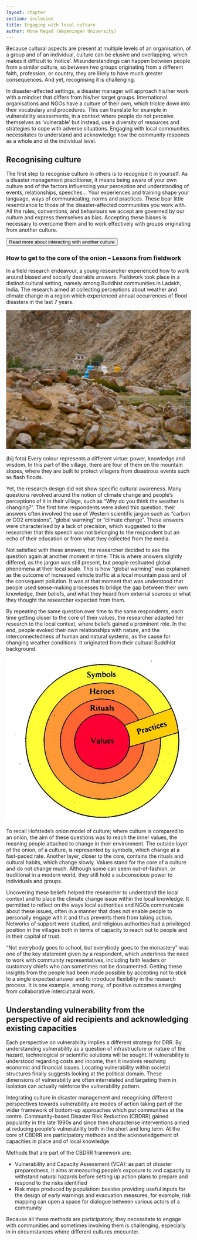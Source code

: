 ```yaml
---
layout: chapter
section: inclusion
title: Engaging with local culture
author: Mona Regad (Wageningen University)
---
```

Because cultural aspects are present at multiple levels of an organisation, of a group and of an individual, culture can be elusive and overlapping, which makes it difficult to ‘notice’. Misunderstandings can happen between people from a similar culture, so between two groups originating from a different faith, profession, or country, they are likely to have much greater consequences. And yet, recognising it is challenging. 

In disaster-affected settings, a disaster manager will approach his/her work with a mindset that differs from his/her target groups. International organisations and NGOs have a culture of their own, which trickle down into their vocabulary and procedures. This can translate for example in vulnerability assessments, in a context where people do not perceive themselves as ‘vulnerable’ but instead, use a diversity of resources and strategies to cope with adverse situations. Engaging with local communities necessitates to understand and acknowledge how the community responds as a whole and at the individual level.

## Recognising culture 

The first step to recognise culture in others is to recognise it in yourself. As a disaster management practitioner, it means being aware of your own culture and of the factors influencing your perception and understanding of events, relationships, speeches... Your experiences and training shape your language, ways of communicating, norms and practices. These bear little resemblance to those of the disaster-affected communities you work with. All the rules, conventions, and behaviours we accept are governed by our culture and express themselves as bias. Accepting these biases is necessary to overcome them and to work effectively with groups originating from another culture. 

<p class="btn-wrap">
  <button class="btn btn-default btn-collapse" type="button" data-toggle="collapse" data-target="#collapse-1" aria-expanded="false" aria-controls="collapse-1">
  Read more about interacting with another culture 
</button></p>

<p content-id="collapse-1" class="collapse-start"></p>

### How to get to the core of the onion – Lessons from fieldwork

In a field research endeavour, a young researcher experienced how to work around biased and socially desirable answers. Fieldwork took place in a distinct cultural setting, namely among Buddhist communities in Ladakh, India. The research aimed at collecting perceptions about weather and climate change in a region which experienced annual occurrences of flood disasters in the last 7 years. 

![Rig sin gonbo in Igu, Ladakh, India.](/img/chapters/3.2.1.jpg) 

(bij foto) Every colour represents a different virtue: power, knowledge and wisdom. In this part of the village, there are four of them on the mountain slopes, where they are built to protect villagers from disastrous events such as flash floods.  

Yet, the research design did not show specific cultural awareness. Many questions revolved around the notion of climate change and people’s perceptions of it in their village, such as “Why do you think the weather is changing?”. The first time respondents were asked this question, their answers often involved the use of Western scientific jargon such as “carbon or CO2 emissions”, “global warming” or “climate change”. These answers were characterised by a lack of precision, which suggested to the researcher that this speech was not belonging to the respondent but an echo of their education or from what they collected from the media. 

Not satisfied with these answers, the researcher decided to ask the question again at another moment in time. This is where answers slightly differed, as the jargon was still present, but people resituated global phenomena at their local scale. This is how “global warming” was explained as the outcome of increased vehicle traffic at a local mountain pass and of the consequent pollution. It was at that moment that was understood that people used sense-making processes to bridge the gap between their own knowledge, their beliefs, and what they heard from external sources or what they thought the researcher expected from them. 

By repeating the same question over time to the same respondents, each time getting closer to the core of their values, the researcher adapted her research to the local context, where beliefs gained a prominent role. In the end, people evoked their own relationships with nature, and the interconnectedness of human and natural systems, as the cause for changing weather conditions. It originated from their cultural Buddhist background.

![Hofstede’s ‘’onion’’ model of culture (Hofstede, Hofstede 2005)](/img/chapters/3.2.2.jpg)

To recall Hofstede’s onion model of culture; where culture is compared to an onion, the aim of these questions was to reach the inner values, the meaning people attached to change in their environment. The outside layer of the onion, of a culture, is represented by symbols, which change at a fast-paced rate. Another layer, closer to the core, contains the rituals and cultural habits, which change slowly. Values stand for the core of a culture and do not change much. Although some can seem out-of-fashion, or traditional in a modern world, they still hold a subconscious power to individuals and groups. 

Uncovering these beliefs helped the researcher to understand the local context and to place the climate change issue within the local knowledge. It permitted to reflect on the ways local authorities and NGOs communicate about these issues, often in a manner that does not enable people to personally engage with it and thus prevents them from taking action. Networks of support were studied, and religious authorities had a privileged position in the villages both in terms of capacity to reach out to people and in their capital of trust. 

“Not everybody goes to school, but everybody goes to the monastery” was one of the key statement given by a respondent, which underlines the need to work with community representatives, including faith leaders or customary chiefs who can sometimes not be documented. Getting these insights from the people had been made possible by accepting not to stick to a single expected answer and to introduce flexibility in the research process. It is one example, among many, of positive outcomes emerging from collaborative intercultural work.

<p class="collapse-end"></p>

## Understanding vulnerability from the perspective of aid recipients and acknowledging existing capacities

Each perspective on vulnerability implies a different strategy for DRR. By understanding vulnerability as a question of infrastructure or nature of the hazard, technological or scientific solutions will be sought. If vulnerability is understood regarding costs and income, then it involves resolving economic and financial issues. Locating vulnerability within societal structures finally suggests looking at the political domain. These dimensions of vulnerability are often interrelated and targeting them in isolation can actually reinforce the vulnerability pattern. 

Integrating culture in disaster management and recognising different perspectives towards vulnerability are modes of action taking part of the wider framework of bottom-up approaches which put communities at the centre. Community-based Disaster Risk Reduction (CBDRR) gained popularity in the late 1990s and since then characterise interventions aimed at reducing people's vulnerability both in the short and long term. At the core of CBDRR are participatory methods and the acknowledgement of capacities in place and of local knowledge.

Methods that are part of the CBDRR framework are: 
- Vulnerability and Capacity Assessment (VCA): as part of disaster preparedness, it aims at measuring people’s exposure to and capacity to withstand natural hazards before setting up action plans to prepare and respond to the risks identified
- Risk maps produced by population: besides providing useful inputs for the design of early warnings and evacuation measures, for example, risk mapping can open a space for dialogue between various actors of a community 

Because all these methods are participatory, they necessitate to engage with communities and sometimes involving them is challenging, especially in in circumstances where different cultures encounter. 

